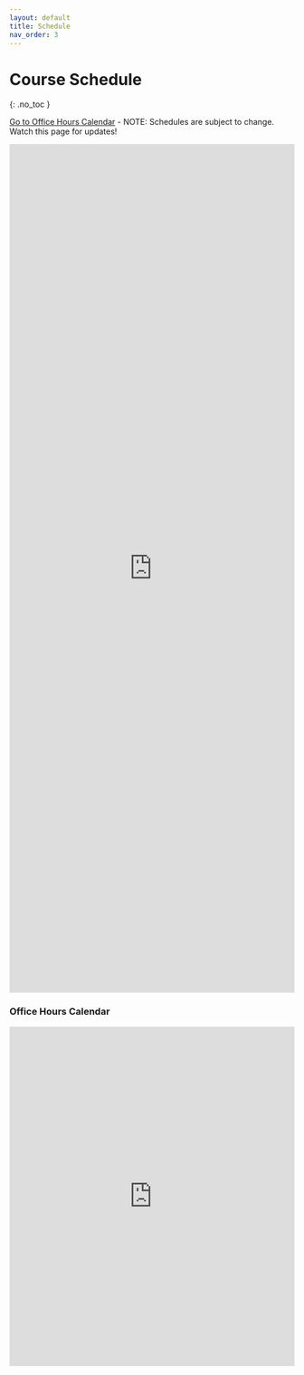 ```yaml
---
layout: default
title: Schedule
nav_order: 3
---
```


# Course Schedule
{: .no_toc }

[Go to Office Hours Calendar](#office-hours-calendar) - NOTE: Schedules are subject to change.  Watch this page for updates!

<iframe src="https://docs.google.com/spreadsheets/d/e/2PACX-1vSyNfHaVzChqRSRomJUZQV3yAkp_DcmlHO8kQNuXZZis46OvIA96jYx5VvdEWj283BxK0hT095qifLW/pubhtml?gid=0&amp;single=true&amp;widget=true&amp;headers=false" frameborder="0" style="overflow:hidden;height:1500;width:100%" height="1500" width="100%"></iframe>

### Office Hours Calendar

<iframe src="https://calendar.google.com/calendar/embed?src=n0peik670v06jh9bfb0js1k1k8%40group.calendar.google.com&ctz=America%2FNew_York&mode=WEEK" style="border: 0" width="100%" height="600" frameborder="0" scrolling="no"></iframe>